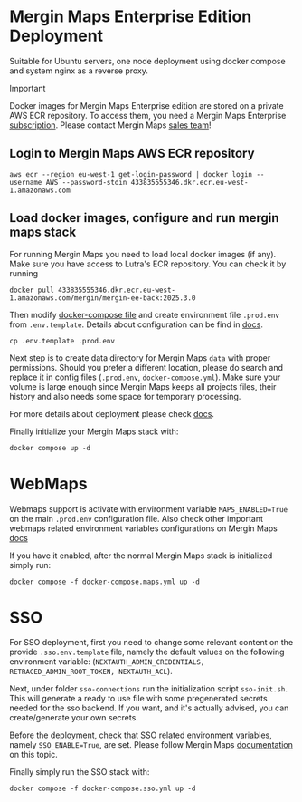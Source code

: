 # Mergin Maps Enterprise Edition Deployment
Suitable for Ubuntu servers, one node deployment using docker compose and system nginx as a reverse proxy.

> [!IMPORTANT] 
> Docker images for Mergin Maps Enterprise edition are stored on a private AWS ECR repository.
> To access them, you need a Mergin Maps Enterprise [subscription](https://merginmaps.com/pricing).
> Please contact Mergin Maps [sales team](https://merginmaps.com/contact-sales)!

## Login to Mergin Maps AWS ECR repository
```shell
aws ecr --region eu-west-1 get-login-password | docker login --username AWS --password-stdin 433835555346.dkr.ecr.eu-west-1.amazonaws.com
```

## Load docker images, configure and run mergin maps stack
For running Mergin Maps you need to load local docker images (if any). Make sure you have access to Lutra's ECR repository. You can check it by running
```
docker pull 433835555346.dkr.ecr.eu-west-1.amazonaws.com/mergin/mergin-ee-back:2025.3.0
```

Then modify [docker-compose file](docker-compose.yml) and create environment file `.prod.env` from `.env.template`. Details about configuration can be find in [docs](https://merginmaps.com/docs/server/install/).

```shell
cp .env.template .prod.env
```

Next step is to create data directory for Mergin Maps `data` with proper permissions. Should you prefer a different location, please do search and replace it in config files (`.prod.env`, `docker-compose.yml`). Make sure your volume is large enough since Mergin Maps keeps all projects files, their history and also needs some space for temporary processing.

For more details about deployment please check [docs](https://merginmaps.com/docs/server/install/#deployment).

Finally initialize your Mergin Maps stack with:

```shell
docker compose up -d
```

# WebMaps

Webmaps support is activate with environment variable `MAPS_ENABLED=True` on the main `.prod.env` configuration file.
Also check other important webmaps related environment variables configurations on Mergin Maps [docs](https://merginmaps.com/docs/server/environment/#webmaps)


If you have it enabled, after the normal Mergin Maps stack is initialized simply run:

```shell
docker compose -f docker-compose.maps.yml up -d
```

# SSO

For SSO deployment, first you need to change some relevant content on the provide `.sso.env.template` file, namely the default values on the following environment variable: (`NEXTAUTH_ADMIN_CREDENTIALS, RETRACED_ADMIN_ROOT_TOKEN, NEXTAUTH_ACL`).

Next, under folder `sso-connections` run the initialization script `sso-init.sh`. This will generate a ready to use file with some pregenerated secrets needed for the sso backend. If you want, and it's actually advised, you can create/generate your own secrets.

Before the deployment, check that SSO related environment variables, namely `SSO_ENABLE=True`, are set.
Please follow Mergin Maps [documentation](https://merginmaps.com/docs/server/environment/#sso) on this topic.

Finally simply run the SSO stack with:

```shell
docker compose -f docker-compose.sso.yml up -d
```